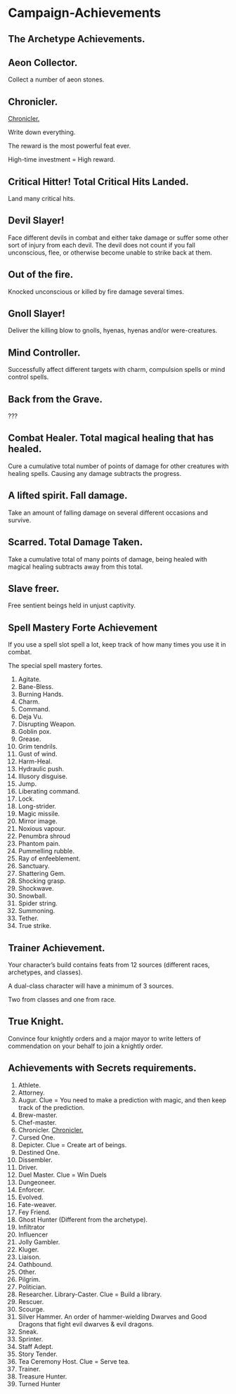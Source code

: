 # Campaign-Achievements

## The Archetype Achievements.

## Aeon Collector.

Collect a number of aeon stones.

## Chronicler.

[Chronicler.](https://www.notion.so/Chronicler-0007866283494ef1b1a7207ac65ec5c1?pvs=21)

Write down everything.

The reward is the most powerful feat ever.

High-time investment = High reward.

## Critical Hitter! Total Critical Hits Landed.

Land many critical hits.

## Devil Slayer!

Face different devils in combat and either take damage or suffer some other sort of injury from each devil. 
The devil does not count if you fall unconscious, flee, or otherwise become unable to strike back at them.

## Out of the fire.

Knocked unconscious or killed by fire damage several times.

## Gnoll Slayer!

Deliver the killing blow to gnolls, hyenas, hyenas and/or were-creatures.

## Mind Controller.

Successfully affect different targets with charm, compulsion spells or mind control spells.

## Back from the Grave.

???

## Combat Healer. Total magical healing that has healed.

Cure a cumulative total number of points of damage for other creatures with healing spells.
Causing any damage subtracts the progress.

## A lifted spirit. Fall damage.

Take an amount of falling damage on several different occasions and survive.

## Scarred. Total Damage Taken.

Take a cumulative total of many points of damage, being healed with magical healing subtracts away from this total.

## Slave freer.
Free sentient beings held in unjust captivity.

## Spell Mastery Forte Achievement
If you use a spell slot spell a lot, keep track of how many times you use it in combat.

The special spell mastery fortes.
1. Agitate.
2. Bane-Bless.
3. Burning Hands.
4. Charm.
5. Command.
6. Deja Vu.
7. Disrupting Weapon.
8. Goblin pox.
9. Grease.
10. Grim tendrils.
11. Gust of wind.
12. Harm-Heal.
13. Hydraulic push.
14. Illusory disguise.
15. Jump.
16. Liberating command.
17. Lock.
18. Long-strider.
19. Magic missile.
20. Mirror image.
21. Noxious vapour.
22. Penumbra shroud
23. Phantom pain.
24. Pummelling rubble.
25. Ray of enfeeblement.
26. Sanctuary.
27. Shattering Gem.
28. Shocking grasp.
29. Shockwave.
30. Snowball.
31. Spider string.
32. Summoning.
33. Tether.
34. True strike.

## Trainer Achievement.

Your character’s build contains feats from 12 sources (different races, archetypes, and classes).

A dual-class character will have a minimum of 3 sources.

Two from classes and one from race.

## True Knight.

Convince four knightly orders and a major mayor to write letters of commendation on your behalf to join a knightly order.

## Achievements with Secrets requirements.

1. Athlete.
2. Attorney.
3. Augur. Clue = You need to make a prediction with magic, and then keep track of the prediction.
4. Brew-master.
5. Chef-master.
6. Chronicler. [Chronicler.](https://www.notion.so/Chronicler-0007866283494ef1b1a7207ac65ec5c1?pvs=21)
7. Cursed One.
8. Depicter. Clue = Create art of beings.
9. Destined One.
10. Dissembler.
11. Driver.
12. Duel Master. Clue = Win Duels
13. Dungeoneer.
14. Enforcer.
15. Evolved.
16. Fate-weaver.
17. Fey Friend.
18. Ghost Hunter (Different from the archetype).
19. Infiltrator
20. Influencer
21. Jolly Gambler.
22. Kluger.
23. Liaison.
24. Oathbound.
25. Other.
26. Pilgrim.
27. Politician.
28. Researcher. Library-Caster. Clue = Build a library.
29. Rescuer.
30. Scourge.
31. Silver Hammer. An order of hammer-wielding Dwarves and Good Dragons that fight evil dwarves & evil dragons.
32. Sneak.
33. Sprinter.
34. Staff Adept.
35. Story Tender.
36. Tea Ceremony Host. Clue = Serve tea.
37. Trainer.
38. Treasure Hunter.
39. Turned Hunter